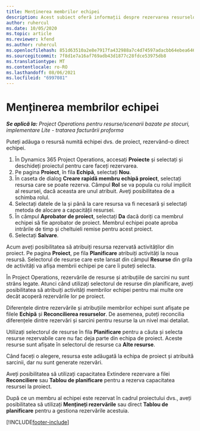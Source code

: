 ```yaml
---
title: Menținerea membrilor echipei
description: Acest subiect oferă informații despre rezervarea resurselor numite pentru echipe de proiect și atribuirea lor către activități.
author: ruhercul
ms.date: 10/05/2020
ms.topic: article
ms.reviewer: kfend
ms.author: ruhercul
ms.openlocfilehash: 851d63510a2e8e7917fa432988a7c4d74597adacbb64ebea646f23f958e3e131
ms.sourcegitcommit: 7f8d1e7a16af769adb43d1877c28fdce53975db8
ms.translationtype: MT
ms.contentlocale: ro-RO
ms.lasthandoff: 08/06/2021
ms.locfileid: "6997081"
---
```

# <a name="maintain-team-members"></a>Menținerea membrilor echipei

_**Se aplică la:** Project Operations pentru resurse/scenarii bazate pe stocuri, implementare Lite - tratarea facturării proforma_

Puteți adăuga o resursă numită echipei dvs. de proiect, rezervând-o direct echipei.

1. În Dynamics 365 Project Operations, accesați **Proiecte** și selectați și deschideți proiectul pentru care faceți rezervarea.
2. Pe pagina **Proiect**, în fila **Echipă**, selectați **Nou**. 
3. În caseta de dialog **Creare rapidă membru echipă proiect**, selectați resursa care se poate rezerva. Câmpul **Rol** se va popula cu rolul implicit al resursei, dacă aceasta are unul atribuit. Aveţi posibilitatea de a schimba rolul. 
4. Selectați datele de la și până la care resursa va fi necesară și selectați metoda de alocare a capacității resursei. 
5. În câmpul **Aprobator de proiect**, selectați **Da** dacă doriți ca membrul echipei să fie aprobator de proiect. Membrul echipei poate aproba intrările de timp și cheltuieli remise pentru acest proiect. 
6. Selectați **Salvare**.

Acum aveți posibilitatea să atribuiți resursa rezervată activităților din proiect. Pe pagina **Proiect**, pe fila **Planificare** atribuiți activități la noua resursă. Selectorul de resurse care este lansat din câmpul **Resurse** din grila de activități va afișa membrii echipei pe care îi puteți selecta.


În Project Operations, rezervările de resurse și atribuțiile de sarcini nu sunt strâns legate. Atunci când utilizați selectorul de resurse din planificare, aveți posibilitatea să atribuiți activități membrilor echipei pentru mai multe ore decât acoperă rezervările lor pe proiect.

Diferențele dintre rezervările și atribuțiile membrilor echipei sunt afișate pe filele **Echipă** și **Reconcilierea resurselor**. De asemenea, puteți reconcilia diferențele dintre rezervări și sarcini pentru resurse la un nivel mai detaliat.

Utilizați selectorul de resurse în fila **Planificare** pentru a căuta și selecta resurse rezervabile care nu fac deja parte din echipa de proiect. Aceste resurse sunt afișate în selectorul de resurse ca **Alte resurse**.

Când faceți o alegere, resursa este adăugată la echipa de proiect și atribuită sarcinii, dar nu sunt generate rezervări.

Aveți posibilitatea să utilizați capacitatea Extindere rezervare a filei **Reconciliere** sau **Tablou de planificare** pentru a rezerva capacitatea resursei la proiect.

După ce un membru al echipei este rezervat în cadrul proiectului dvs., aveți posibilitatea să utilizați **Mențineți rezervările** sau direct **Tablou de planificare** pentru a gestiona rezervările acestuia.


[!INCLUDE[footer-include](../includes/footer-banner.md)]